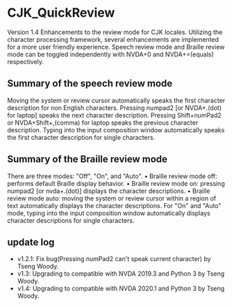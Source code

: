 # CJK_QuickReview
Version 1.4
Enhancements to the review mode for CJK locales.
Utilizing the character processing framework, several enhancements are implemented for a more user friendly experience.
Speech review mode and Braille review mode can be toggled independently with NVDA+0 and NVDA+=(equals) respectively.
## Summary of the speech review mode
Moving the system or review cursor automatically speaks the first character description for non English characters.
Pressing numpad2 [or NVDA+.(dot) for laptop] speaks the next character description.
Pressing Shift+numPad2 or NVDA+Shift+,(comma) for laptop speaks the previous character description.
Typing into the input composition window automatically speaks the first character description for single characters.
## Summary of the Braille review mode
There are three modes: "Off", "On", and "Auto".
• Braille review mode off: performs default Braille display behavior.
• Braille review mode on: pressing numpad2 [or nvda+.(dot)] displays the character descriptions.
• Braille review mode auto: moving the system or review cursor within a region of text automatically displays the character descriptions.
For "On" and "Auto" mode, typing into the input composition window automatically displays character descriptions for single characters.
## update log
* v1.2.1: Fix bug(Pressing numPad2 can't speak current character) by Tseng Woody.
* v1.3: Upgrading to compatible with NVDA 2019.3 and Python 3 by Tseng Woody.
* v1.4: Upgrading to compatible with NVDA 2020.1 and Python 3 by Tseng Woody.
